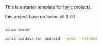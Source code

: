 This is a starter template for [Ionic](http://ionicframework.com/docs/) projects.

this project base on Ioninc cli 3.7.0

```bash

ionic serve

ionic cordova run android --prod --release
```
